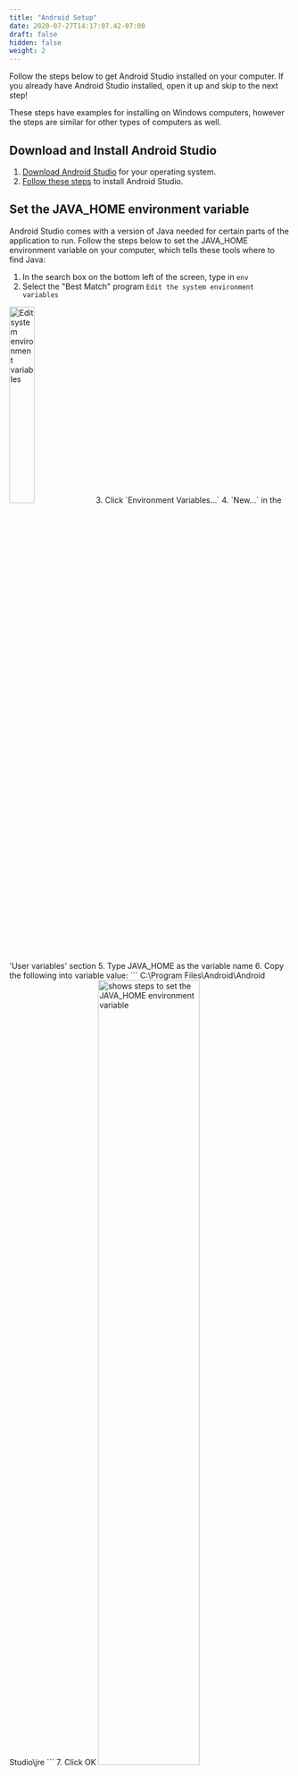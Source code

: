 ```yaml
---
title: "Android Setup"
date: 2020-07-27T14:17:07.42-07:00
draft: false
hidden: false
weight: 2
---
```

Follow the steps below to get Android Studio installed on your computer. If you already have Android Studio installed, open it up and skip to the next step!

These steps have examples for installing on Windows computers, however the steps are similar for other types of computers as well.

## Download and Install Android Studio
1. [Download Android Studio](https://developer.android.com/studio/) for your operating system.
2. [Follow these steps](https://developer.android.com/studio/install) to install Android Studio.


## Set the JAVA_HOME environment variable
Android Studio comes with a version of Java needed for certain parts of the application to run. Follow the steps below to set the JAVA_HOME environment variable on your computer, which tells these tools where to find Java:
1. In the search box on the bottom left of the screen, type in `env`
2. Select the "Best Match" program `Edit the system environment variables`
<img src="../resources/_gen/images/edit_env_variable.png" height="30%" width="30%" title="Edit system environment variables" alt="Edit system environment variables"/>
3. Click `Environment Variables...`
4. `New...` in the 'User variables' section
5. Type JAVA_HOME as the variable name
6. Copy the following into variable value:
```
C:\Program Files\Android\Android Studio\jre
```
7. Click OK
<img src="../resources/_gen/images/set_java_home.gif" height="60%" width="60%" title="Setting JAVA_HOME" alt="shows steps to set the JAVA_HOME environment variable"/>

{{% notice tip %}}
We strongly recommend that you restart your computer now for Android Studio to open correctly
{{% /notice %}}

## Start Android Studio
Once installed, open Android Studio to working on the app.

{{% notice tip %}}
There are multiple ways to start the Android Studio application on your Windows computer, here are two methods:
#### Method 1
1. Click the Windows icon in the lower left hand corner of your computer
2. Scroll through the list until you see the `Android Studio` folder
3. Click the `Android Studio` folder to expand it
4. Click the `Android Studio` application in the folder to start Android Studio

#### Method 2
1. In the search box on the bottom left of the screen, type in `Android Studio`
2. In the results window, if "Best Match" highlights `Android Studio`, either click the `Android Studio` application or press `ENTER` on your keyboard
{{% /notice %}}

## Open Project Files
1. Click on `Open an Existing Project` on the start screen of Android Studio
2. Look for the location where you downloaded the project files
3. Select the 'TicTacToe' folder inside of the 'TicTacToe' folder that you unzipped earlier. 
   - The 'TicTacToe' folder to select should have a green Android icon next to it, indicating it is an Android project folder
<img src="../resources/_gen/images/open_android_project.gif" height="60%" width="60%" title="Open TicTacToe project" alt="Shows how to open the TicTacToe project in Android Studio"/>

Run Android Studio and open the project. Your view will look similar to this:
<img src="../resources/_gen/images/android_studio.png" height="70%" width="70%" title="Android Studio IDE" alt="Example of Android Studio IDE"/>

## Accept Licenses
Before you can run the code, you'll need to accept Android licenses, following the steps below:
1. Click the `Terminal` button at the bottom of the Android Studio window
2. Type the command below, replacing '<USER_NAME>' with your computer's user name
```
C:\Users\<USER_NAME>\AppData\Local\Android\Sdk\tools\bin\sdkmanager --licenses
```
3. Type `y` and press `ENTER` at the prompts, to accept the licenses. This will be needed multiple times
<img src="../resources/_gen/images/accept_licenses.gif" height="70%" width="70%" title="Accepting Android licenses" alt="shows the steps needed to accept Android licenses"/>
